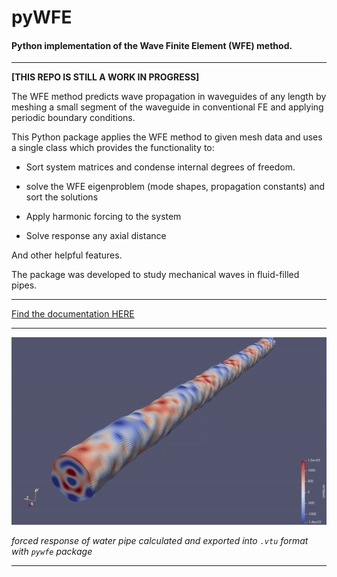 # pyWFE

#### Python implementation of the Wave Finite Element (WFE) method.

---

**[THIS REPO IS STILL A WORK IN PROGRESS]**



The WFE method predicts wave propagation in waveguides of any length by meshing a small segment of the waveguide in conventional FE and applying periodic boundary conditions. 

This Python package applies the WFE method to given mesh data and uses a single class which provides the functionality to:

- Sort system matrices and condense internal degrees of freedom.

- solve the WFE eigenproblem (mode shapes, propagation constants) and sort the solutions

- Apply harmonic forcing to the system

- Solve response any axial distance



And other helpful features. 




The package was developed to study mechanical waves in fluid-filled pipes. 

---

[Find the documentation HERE](https://pywfe.readthedocs.io/en/latest/)

---



*![Demo](imgs/animation.gif)*

*forced response of water pipe calculated and exported into `.vtu` format with `pywfe` package*  

---
